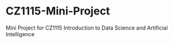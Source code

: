 # CZ1115-Mini-Project
Mini Project for CZ1115 Introduction to Data Science and Artificial Intelligence
